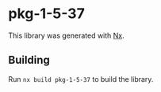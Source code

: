 # pkg-1-5-37

This library was generated with [Nx](https://nx.dev).

## Building

Run `nx build pkg-1-5-37` to build the library.
